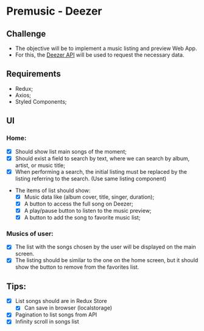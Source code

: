 # Premusic - Deezer

## Challenge

- The objective will be to implement a music listing and preview Web App.
- For this, the [Deezer API](https://developers.deezer.com/api/explorer?url=chart) will be used to request the necessary data.

## Requirements

- Redux;
- Axios;
- Styled Components;

## UI

### Home:

- [x] Should show list main songs of the moment;
- [x] Should exist a field to search by text, where we can search by album, artist, or music title;
- [x] When performing a search, the initial listing must be replaced by the listing referring to the search. (Use same listing component)
- The items of list should show:
  - [x] Music data like (album cover, title, singer, duration);
  - [x] A button to access the full song on Deezer;
  - [x] A play/pause button to listen to the music preview;
  - [x] A button to add the song to favorite music list;

### Musics of user:

- [x] The list with the songs chosen by the user will be displayed on the main screen.
- [x] The listing should be similar to the one on the home screen, but it should show the button to remove from the favorites list.

## Tips:

- [x] List songs should are in Redux Store
  - [x] Can save in browser (localstorage)
- [x] Pagination to list songs from API
- [x] Infinity scroll in songs list
